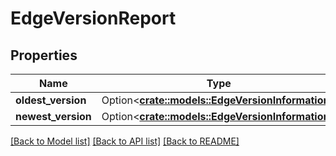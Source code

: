 # EdgeVersionReport

## Properties

Name | Type | Description | Notes
------------ | ------------- | ------------- | -------------
**oldest_version** | Option<[**crate::models::EdgeVersionInformation**](EdgeVersionInformation.md)> |  | [optional]
**newest_version** | Option<[**crate::models::EdgeVersionInformation**](EdgeVersionInformation.md)> |  | [optional]

[[Back to Model list]](../README.md#documentation-for-models) [[Back to API list]](../README.md#documentation-for-api-endpoints) [[Back to README]](../README.md)


